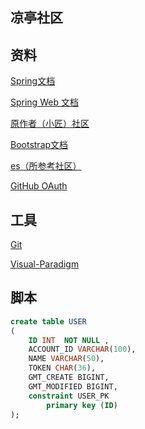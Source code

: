 ## 凉亭社区

## 资料
[Spring文档](https://spring.io/guides)

[Spring Web 文档](https://spring.io/guides/gs/serving-web-content/)

[原作者（小匠）社区](http://www.mawen.co/)

[Bootstrap文档](https://v3.bootcss.com/components/)

[es（所参考社区）](https://elasticsearch.cn/)

[GitHub OAuth](https://developer.github.com/apps/building-oauth-apps/creating-an-oauth-app/)
## 工具
[Git](https://git-scm.com/)

[Visual-Paradigm](https://www.visual-paradigm.com/cn/)
## 脚本
```sql
create table USER
(
	ID INT  NOT NULL ,
	ACCOUNT_ID VARCHAR(100),
	NAME VARCHAR(50),
	TOKEN CHAR(36),
	GMT_CREATE BIGINT,
	GMT_MODIFIED BIGINT,
	constraint USER_PK
		primary key (ID)
);


```
